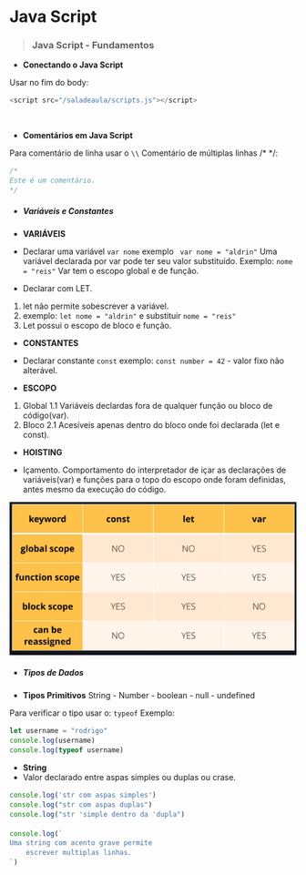 # **Java Script**

> ### **Java Script - Fundamentos**

- **Conectando o Java Script**

Usar no fim do body:
```javascript
<script src="/saladeaula/scripts.js"></script>
```
<br>

- **Comentários em Java Script**

Para comentário de linha usar o ```\\```
Comentário de múltiplas linhas /* */:
```javascript
/*
Este é um comentário.
*/
```

- ##### **Variáveis e Constantes**

- **VARIÁVEIS**

- Declarar uma variável ```var nome``` exemplo ``` var nome = "aldrin"```
Uma variável declarada por var pode ter seu valor substituído.
Exemplo: ```nome = "reis"```
Var tem o escopo global e de função.

- Declarar com LET.
1. let não permite sobescrever a variável.
2. exemplo: ```let nome = "aldrin"``` e substituir ```nome = "reis"```
3. Let possui o escopo de bloco e função.

- **CONSTANTES**

- Declarar constante ```const``` exemplo: ```const number = 42``` - valor fixo não alterável.

- **ESCOPO**

1. Global
    1.1 Variáveis declardas fora de qualquer função ou bloco de código(var).
2. Bloco
    2.1 Acesíveis apenas dentro do bloco onde foi declarada (let e const).

- **HOISTING**

- Içamento.
Comportamento do interpretador de içar as declarações de variáveis(var) e funções para o topo do escopo onde foram definidas, antes mesmo da execução do código.

![Escopos Js](/JAVASCRIPT/img/escopos1.png)

- ##### **Tipos de Dados**

- **Tipos Primitivos**
String - Number - boolean - null - undefined

Para verificar o tipo usar o: ```typeof```
Exemplo:
```javascript
let username = "rodrigo"
console.log(username)
console.log(typeof username)
```

- **String**
- Valor declarado entre aspas simples ou duplas ou crase.
```javascript 
console.log('str com aspas simples')
console.log("str com aspas duplas")
console.log("str 'simple dentro da 'dupla")

console.log(`
Uma string com acento grave permite
    escrever multiplas linhas.
`)
```




